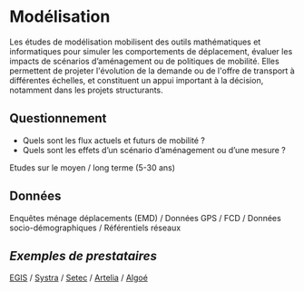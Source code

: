 # Modélisation
Les études de modélisation mobilisent des outils mathématiques et informatiques pour simuler les comportements de déplacement, évaluer les impacts de scénarios d’aménagement ou de politiques de mobilité. Elles permettent de projeter l'évolution de la demande ou de l'offre de transport à différentes échelles, et constituent un appui important à la décision, notamment dans les projets structurants.

## Questionnement
- Quels sont les flux actuels et futurs de mobilité ?
- Quels sont les effets d’un scénario d’aménagement ou d’une mesure ?

Etudes sur le moyen / long terme (5-30 ans)
## Données
Enquêtes ménage déplacements (EMD) / Données GPS / FCD / Données socio-démographiques / Référentiels réseaux

## _Exemples de prestataires_
[EGIS](https://www.egis-group.com/fr) / [Systra](https://www.systra.com/type-market/conseil-et-multimodalite/) / [Setec](https://www.setec.fr/) / [Artelia](https://www.arteliagroup.com/) / [Algoé](https://www.algoe.fr/secteur/transports-et-mobilites/)
